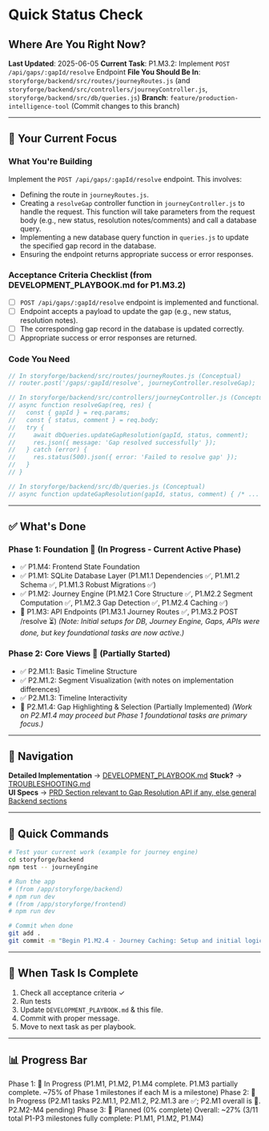 # Quick Status Check
## Where Are You Right Now?

**Last Updated**: 2025-06-05
**Current Task**: P1.M3.2: Implement `POST /api/gaps/:gapId/resolve` Endpoint
**File You Should Be In**: `storyforge/backend/src/routes/journeyRoutes.js` (and `storyforge/backend/src/controllers/journeyController.js`, `storyforge/backend/src/db/queries.js`)
**Branch**: `feature/production-intelligence-tool` (Commit changes to this branch)

---

## 🎯 Your Current Focus

### What You're Building
Implement the `POST /api/gaps/:gapId/resolve` endpoint. This involves:
- Defining the route in `journeyRoutes.js`.
- Creating a `resolveGap` controller function in `journeyController.js` to handle the request. This function will take parameters from the request body (e.g., new status, resolution notes/comments) and call a database query.
- Implementing a new database query function in `queries.js` to update the specified gap record in the database.
- Ensuring the endpoint returns appropriate success or error responses.

### Acceptance Criteria Checklist (from DEVELOPMENT_PLAYBOOK.md for P1.M3.2)
- [ ] `POST /api/gaps/:gapId/resolve` endpoint is implemented and functional.
- [ ] Endpoint accepts a payload to update the gap (e.g., new status, resolution notes).
- [ ] The corresponding gap record in the database is updated correctly.
- [ ] Appropriate success or error responses are returned.

### Code You Need
```javascript
// In storyforge/backend/src/routes/journeyRoutes.js (Conceptual)
// router.post('/gaps/:gapId/resolve', journeyController.resolveGap);

// In storyforge/backend/src/controllers/journeyController.js (Conceptual)
// async function resolveGap(req, res) {
//   const { gapId } = req.params;
//   const { status, comment } = req.body;
//   try {
//     await dbQueries.updateGapResolution(gapId, status, comment);
//     res.json({ message: 'Gap resolved successfully' });
//   } catch (error) {
//     res.status(500).json({ error: 'Failed to resolve gap' });
//   }
// }

// In storyforge/backend/src/db/queries.js (Conceptual)
// async function updateGapResolution(gapId, status, comment) { /* ... */ }
```

---

## ✅ What's Done

### Phase 1: Foundation 🚧 (In Progress - Current Active Phase)
- ✅ P1.M4: Frontend State Foundation
- ✅ P1.M1: SQLite Database Layer (P1.M1.1 Dependencies ✅, P1.M1.2 Schema ✅, P1.M1.3 Robust Migrations ✅)
- ✅ P1.M2: Journey Engine (P1.M2.1 Core Structure ✅, P1.M2.2 Segment Computation ✅, P1.M2.3 Gap Detection ✅, P1.M2.4 Caching ✅)
- 🚧 P1.M3: API Endpoints (P1.M3.1 Journey Routes ✅, P1.M3.2 POST /resolve ⏳)
*(Note: Initial setups for DB, Journey Engine, Gaps, APIs were done, but key foundational tasks are now active.)*

### Phase 2: Core Views 🚧 (Partially Started)
- ✅ P2.M1.1: Basic Timeline Structure
- ✅ P2.M1.2: Segment Visualization (with notes on implementation differences)
- ✅ P2.M1.3: Timeline Interactivity
- 🚧 P2.M1.4: Gap Highlighting & Selection (Partially Implemented)
*(Work on P2.M1.4 may proceed but Phase 1 foundational tasks are primary focus.)*

---

## 📍 Navigation

**Detailed Implementation** → [DEVELOPMENT_PLAYBOOK.md](./DEVELOPMENT_PLAYBOOK.md#p1m32-gap-management-endpoints-%E2%8F%B3)
**Stuck?** → [TROUBLESHOOTING.md](./TROUBLESHOOTING.md)  
**UI Specs** → [PRD Section relevant to Gap Resolution API if any, else general Backend sections](./PRODUCTION_INTELLIGENCE_TOOL_PRD.md)

---

## 🚀 Quick Commands

```bash
# Test your current work (example for journey engine)
cd storyforge/backend
npm test -- journeyEngine

# Run the app
# (from /app/storyforge/backend)
# npm run dev
# (from /app/storyforge/frontend)
# npm run dev

# Commit when done
git add .
git commit -m "Begin P1.M2.4 - Journey Caching: Setup and initial logic"
```

---

## 🔄 When Task Is Complete

1. Check all acceptance criteria ✓
2. Run tests
3. Update `DEVELOPMENT_PLAYBOOK.md` & this file.
4. Commit with proper message.
5. Move to next task as per playbook.

---

## 📊 Progress Bar
Phase 1: 🚧 In Progress (P1.M1, P1.M2, P1.M4 complete. P1.M3 partially complete. ~75% of Phase 1 milestones if each M is a milestone)
Phase 2: 🚧 In Progress (P2.M1 tasks P2.M1.1, P2.M1.2, P2.M1.3 are ✅; P2.M1 overall is 🚧. P2.M2-M4 pending)
Phase 3: 📅 Planned (0% complete)
Overall: ~27% (3/11 total P1-P3 milestones fully complete: P1.M1, P1.M2, P1.M4)
